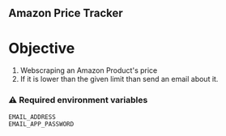 ## Amazon Price Tracker

# Objective

1) Webscraping an Amazon Product's price
2) If it is lower than the given limit than send an email about it.

### ⚠️ Required environment variables 
```commandline
EMAIL_ADDRESS
EMAIL_APP_PASSWORD
```